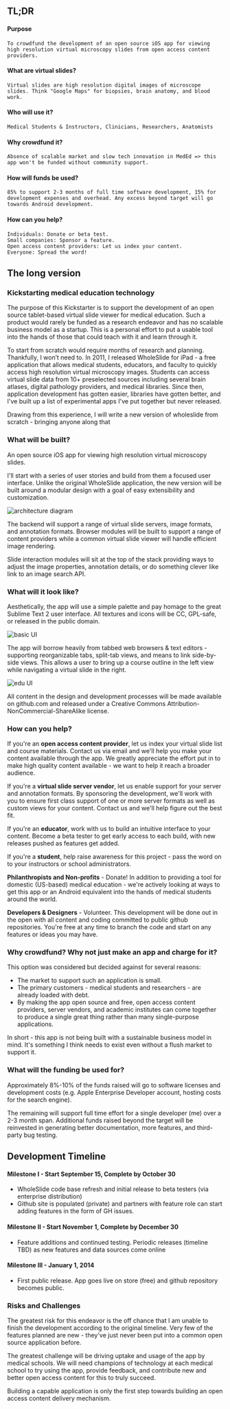 ## TL;DR

#### Purpose

	To crowdfund the development of an open source iOS app for viewing high resolution virtual microscopy slides from open access content providers.

#### What are virtual slides?

	Virtual slides are high resolution digital images of microscope slides. Think "Google Maps" for biopsies, brain anatomy, and blood work. 

#### Who will use it?

	Medical Students & Instructors, Clinicians, Researchers, Anatomists 

#### Why crowdfund it?

	Absence of scalable market and slow tech innovation in MedEd => this app won't be funded without community support.

#### How will funds be used?

	85% to support 2-3 months of full time software development, 15% for development expenses and overhead. Any excess beyond target will go towards Android development.

#### How can you help?

	Individuals: Donate or beta test. 
	Small companies: Sponsor a feature. 
	Open access content providers: Let us index your content.
	Everyone: Spread the word!

## The long version

### Kickstarting medical education technology

The purpose of this Kickstarter is to support the development of an open source tablet-based virtual slide viewer for medical education. Such a product would rarely be funded as a research endeavor and has no scalable business model as a startup. This is a personal effort to put a usable tool into the hands of those that could teach with it and learn through it. 

To start from scratch would require months of research and planning. Thankfully, I won’t need to. In 2011, I released WholeSlide for iPad - a free application that allows medical students, educators, and faculty to quickly access high resolution virtual microscopy images. Students can access virtual slide data from 10+ preselected sources including several brain atlases, digital pathology providers, and medical libraries. Since then, application development has gotten easier, libraries have gotten better, and I've built up a list of experimental apps I've put together but never released. 

Drawing from this experience, I will write a new version of wholeslide from scratch - bringing anyone along that 

### What will be built?

An open source iOS app for viewing high resolution virtual microscopy slides. 

I'll start with a series of user stories and build from them a focused user interface. Unlike the original WholeSlide application, the new version will be built around a modular design with a goal of easy extensibility and customization.

![architecture diagram](https://raw.github.com/wholeslide/wholeslidesupport/master/images/architecture-diagram.png)

The backend will support a range of virtual slide servers, image formats, and annotation formats. Browser modules will be built to support a range of content providers while a common virtual slide viewer will handle efficient image rendering. 

Slide interaction modules will sit at the top of the stack providing ways to adjust the image properties, annotation details, or do something clever like link to an image search API. 

### What will it look like?

Aesthetically, the app will use a simple palette and pay homage to the great Sublime Text 2 user interface. All textures and icons will be CC, GPL-safe, or released in the public domain. 

![basic UI](https://raw.github.com/wholeslide/wholeslidesupport/master/design/concept/preview-ipad.004.jpg)

The app will borrow heavily from tabbed web browsers & text editors - supporting reorganizable tabs, split-tab views, and means to link side-by-side views. This allows a user to bring up a course outline in the left view while navigating a virtual slide in the right. 

![edu UI](https://raw.github.com/wholeslide/wholeslidesupport/master/design/concept/preview-ipad.010.jpg)

All content in the design and development processes will be made available on github.com and released under a Creative Commons Attribution-NonCommercial-ShareAlike license. 


### How can you help?

If you're an **open access content provider**, let us index your virtual slide list and course materials. Contact us via email and we'll help you make your content available through the app. We greatly appreciate the effort put in to make high quality content available - we want to help it reach a broader audience.

If you're a **virtual slide server vendor**, let us enable support for your server and annotation formats. By sponsoring the development, we'll work with you to ensure first class support of one or more server formats as well as custom views for your content. Contact us and we'll help figure out the best fit.

If you're an **educator**, work with us to build an intuitive interface to your content. Become a beta tester to get early access to each build, with new releases pushed as features get added. 

If you're a **student**, help raise awareness for this project - pass the word on to your instructors or school administrators. 

**Philanthropists and Non-profits** - Donate! In addition to providing a tool for domestic (US-based) medical education - we're actively looking at ways to get this app or an Android equivalent into the hands of medical students around the world. 

**Developers & Designers** - Volunteer. This development will be done out in the open with all content and coding committed to public github repositories. You're free at any time to branch the code and start on any features or ideas you may have. 


### Why crowdfund? Why not just make an app and charge for it? 

This option was considered but decided against for several reasons:

* The market to support such an application is small. 
* The primary customers - medical students and researchers - are already loaded with debt.
* By making the app open source and free, open access content providers, server vendors, and academic institutes can come together to produce a single great thing rather than many single-purpose applications. 

In short - this app is not being built with a sustainable business model in mind. It's something I think needs to exist even without a flush market to support it. 

### What will the funding be used for?

Approximately 8%-10% of the funds raised will go to software licenses and development costs (e.g. Apple Enterprise Developer account, hosting costs for the search engine).

The remaining will support full time effort for a single developer (me) over a 2-3 month span. Additional funds raised beyond the target will be reinvested in generating better documentation, more features, and third-party bug testing. 

## Development Timeline

#### Milestone I - Start September 15, Complete by October 30* WholeSlide code base refresh and initial release to beta testers (via enterprise distribution)* Github site is populated (private) and partners with feature role can start adding features in the form of GH issues.#### Milestone II - Start November 1, Complete by December 30* Feature additions and continued testing. Periodic releases (timeline TBD) as new features and data sources come online#### Milestone III - January 1, 2014* First public release. App goes live on store (free) and github repository becomes public. 

### Risks and Challenges

The greatest risk for this endeavor is the off chance that I am unable to finish the development according to the original timeline. Very few of the features planned are new - they've just never been put into a common open source application before. 

The greatest challenge will be driving uptake and usage of the app by medical schools. We will need champions of technology at each medical school to try using the app, provide feedback, and contribute new and better open access content for this to truly succeed. 

Building a capable application is only the first step towards building an open access content delivery mechanism.
